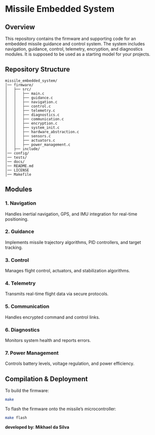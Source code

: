 

# Missile Embedded System

## Overview
This repository contains the firmware and supporting code for an embedded missile guidance and control system. The system includes navigation, guidance, control, telemetry, encryption, and diagnostics modules. It is supposed to be used as a starting model for your projects.

## Repository Structure
```
missile_embedded_system/
│── firmware/
│   ├── src/
│   │   ├── main.c
│   │   ├── guidance.c
│   │   ├── navigation.c
│   │   ├── control.c
│   │   ├── telemetry.c
│   │   ├── diagnostics.c
│   │   ├── communication.c
│   │   ├── encryption.c
│   │   ├── system_init.c
│   │   ├── hardware_abstraction.c
│   │   ├── sensors.c
│   │   ├── actuators.c
│   │   ├── power_management.c
│   ├── include/
│── config/
│── tests/
│── docs/
│── README.md
│── LICENSE
│── Makefile
```

## Modules

### 1. Navigation
Handles inertial navigation, GPS, and IMU integration for real-time positioning.

### 2. Guidance
Implements missile trajectory algorithms, PID controllers, and target tracking.

### 3. Control
Manages flight control, actuators, and stabilization algorithms.

### 4. Telemetry
Transmits real-time flight data via secure protocols.

### 5. Communication
Handles encrypted command and control links.

### 6. Diagnostics
Monitors system health and reports errors.

### 7. Power Management
Controls battery levels, voltage regulation, and power efficiency.

## Compilation & Deployment
To build the firmware:
```bash
make
```
To flash the firmware onto the missile’s microcontroller:
```bash
make flash
```

**developed by: Mikhael da Silva**
